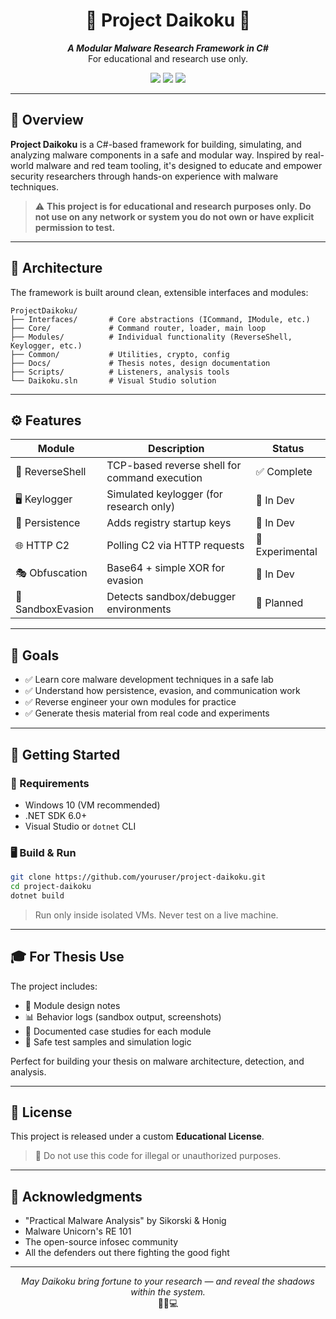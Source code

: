 <h1 align="center">
  🏮 Project Daikoku 🏮  
</h1>

<p align="center">
  <b><i>A Modular Malware Research Framework in C#</i></b><br>
  For educational and research use only.
</p>

<p align="center">
  <img src="https://img.shields.io/badge/Language-CSharp-purple?style=flat-square"/>
  <img src="https://img.shields.io/badge/Status-Active-brightgreen?style=flat-square"/>
  <img src="https://img.shields.io/badge/License-Educational-lightgrey?style=flat-square"/>
</p>

---

## 📌 Overview

**Project Daikoku** is a C#-based framework for building, simulating, and analyzing malware components in a safe and modular way. Inspired by real-world malware and red team tooling, it's designed to educate and empower security researchers through hands-on experience with malware techniques.

> ⚠️ **This project is for educational and research purposes only. Do not use on any network or system you do not own or have explicit permission to test.**

---

## 🧱 Architecture

The framework is built around clean, extensible interfaces and modules:

```
ProjectDaikoku/
├── Interfaces/       # Core abstractions (ICommand, IModule, etc.)
├── Core/             # Command router, loader, main loop
├── Modules/          # Individual functionality (ReverseShell, Keylogger, etc.)
├── Common/           # Utilities, crypto, config
├── Docs/             # Thesis notes, design documentation
├── Scripts/          # Listeners, analysis tools
└── Daikoku.sln       # Visual Studio solution
```

---

## ⚙️ Features

| Module            | Description                                   | Status          |
| ----------------- | --------------------------------------------- | --------------- |
| 🔁 ReverseShell   | TCP-based reverse shell for command execution | ✅ Complete     |
| 🖥️ Keylogger      | Simulated keylogger (for research only)       | 🔄 In Dev       |
| 🧠 Persistence    | Adds registry startup keys                    | 🔄 In Dev       |
| 🌐 HTTP C2        | Polling C2 via HTTP requests                  | 🧪 Experimental |
| 🎭 Obfuscation    | Base64 + simple XOR for evasion               | 🔄 In Dev       |
| 🧪 SandboxEvasion | Detects sandbox/debugger environments         | 🔄 Planned      |

---

## 🧠 Goals

- ✅ Learn core malware development techniques in a safe lab
- ✅ Understand how persistence, evasion, and communication work
- ✅ Reverse engineer your own modules for practice
- ✅ Generate thesis material from real code and experiments

---

## 🚀 Getting Started

### 🔧 Requirements

- Windows 10 (VM recommended)
- .NET SDK 6.0+
- Visual Studio or `dotnet` CLI

### 🖥️ Build & Run

```bash
git clone https://github.com/youruser/project-daikoku.git
cd project-daikoku
dotnet build
```

> Run only inside isolated VMs. Never test on a live machine.

---

## 🎓 For Thesis Use

The project includes:

- 📝 Module design notes
- 📊 Behavior logs (sandbox output, screenshots)
- 📖 Documented case studies for each module
- 📁 Safe test samples and simulation logic

Perfect for building your thesis on malware architecture, detection, and analysis.

---

## 📜 License

This project is released under a custom **Educational License**.

> 🚨 Do not use this code for illegal or unauthorized purposes.

---

## 🤝 Acknowledgments

- "Practical Malware Analysis" by Sikorski & Honig
- Malware Unicorn's RE 101
- The open-source infosec community
- All the defenders out there fighting the good fight

---

<p align="center">
  <i>May Daikoku bring fortune to your research — and reveal the shadows within the system.</i><br>
  🏮🧠💻
</p>
